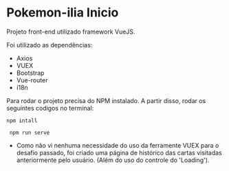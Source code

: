 # Pokemon-ilia Inicio

Projeto front-end utilizado framework VueJS.

Foi utilizado as dependências:
- Axios
- VUEX
- Bootstrap
- Vue-router
- i18n


Para rodar o projeto precisa do NPM instalado.
A partir disso, rodar os seguintes codigos no terminal:

``` npm intall ```

```  npm run serve ```


- Como não vi nenhuma necessidade do uso da ferramente VUEX para o desafio passado, foi criado uma página de histórico das cartas visitadas anteriormente pelo usuário. (Além do uso do controle do 'Loading').


